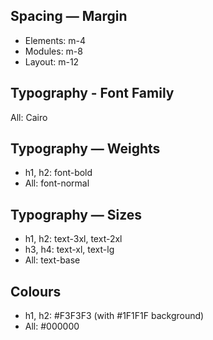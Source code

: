 ## Spacing — Margin

- Elements: m-4
- Modules: m-8
- Layout: m-12

## Typography - Font Family

All: Cairo

## Typography — Weights

- h1, h2: font-bold
- All: font-normal

## Typography — Sizes

- h1, h2: text-3xl, text-2xl
- h3, h4: text-xl, text-lg
- All: text-base

## Colours

- h1, h2: #F3F3F3 (with #1F1F1F background)
- All: #000000
